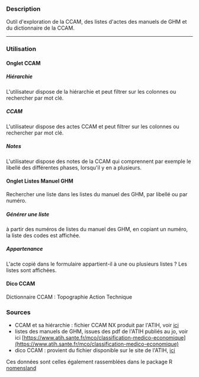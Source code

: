 
### Description
Outil d'exploration de la CCAM, des listes d'actes des manuels de GHM et du dictionnaire de la CCAM.



------
### Utilisation


#### Onglet CCAM

##### Hiérarchie 

L'utilisateur dispose de la hiérarchie et peut filtrer sur les colonnes ou rechercher par mot clé.

##### CCAM

L'utilisateur dispose des actes CCAM et peut filtrer sur les colonnes ou rechercher par mot clé.

##### Notes

L'utilisateur dispose des notes de la CCAM qui comprennent par exemple le libellé des différentes phases, lorsqu'il y en a plusieurs.

#### Onglet Listes Manuel GHM

Rechercher une liste dans les listes du manuel des GHM, par libellé ou par numéro.

##### Générer une liste

à partir des numéros de listes du manuel des GHM, en copiant un numéro, la liste des codes est affichée. 

##### Appartenance

L'acte copié dans le formulaire appartient-il à une ou plusieurs listes ? Les listes sont affichées.

#### Dico CCAM

Dictionnaire CCAM : Topographie Action Technique

### Sources


- CCAM et sa hiérarchie : fichier CCAM NX produit par l'ATIH, voir [ici](https://atih.sante.fr/plateformes-de-transmission-et-logiciels/logiciels-espace-de-telechargement#N)
- listes des manuels de GHM, issues des pdf de l'ATIH publiés au jo, voir ici [https://www.atih.sante.fr/mco/classification-medico-economique](https://www.atih.sante.fr/mco/classification-medico-economique)
- dico CCAM : provient du fichier disponible sur le site de l'ATIH, [ici](https://www.atih.sante.fr/version-v0bis-de-la-ccam-les-referentiels)

Ces données sont celles également rassemblées dans le package R [nomensland](https://guillaumepressiat.github.io/nomensland/)
